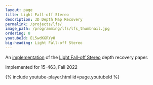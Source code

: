 ```yaml
---
layout: page
title: Light Fall-off Stereo
description: 3D Depth Map Recovery
permalink: /projects/lfs/
image_path: /programming/lfs/lfs_thumbnail.jpg
ordering: 8
youtubeId: EL5wdKGRYy0
big-heading: Light Fall-off Stereo
---
```

An [implementation][code] of the [Light Fall-off Stereo][lfs] depth recovery paper.

Implemented for 15-463, Fall 2022

{% include youtube-player.html id=page.youtubeId %}

[lfs]: https://ieeexplore.ieee.org/document/4270184
[code]: https://github.com/heleaf/light-fall-off-stereo
